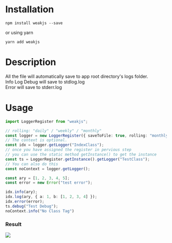 # Installation

```
npm install weakjs --save
```

or using yarn

```
yarn add weakjs
```

# Description
All the file will automatically save to app root directory's logs folder.  
Info Log Debug will save to stdlog.log  
Error will save to stderr.log

# Usage

```typescript
import LoggerRegister from "weakjs";

// rolling: "daily" / "weekly" / "monthly"
const logger = new LoggerRegister({ saveToFile: true, rolling: "monthly", timezone: "Asia/Hong_Kong", dateFormat: "YYYY-MM-DD HH:mm:ss" });
// The context is optional.
const idx = logger.getLogger("IndexClass");
// once you have assigned the register in pervious step
// you can use the static method getInstance() to get the instance
const ts = LoggerRegister.getInstance().getLogger("TestClass");
// You can also do this
const noContext = logger.getLogger();

const ary = [1, 2, 3, 4, 5];
const error = new Error("test error");

idx.info(ary);
idx.log(ary, { a: 1, b: [1, 2, 3, 4] });
idx.error(error);
ts.debug("Test Debug");
noContext.info("No Class Tag")
```

### Result
<img src="https://i.imgur.com/ignCdoZ.png" />